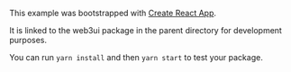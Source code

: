 This example was bootstrapped with [Create React App](https://github.com/facebook/create-react-app).

It is linked to the web3ui package in the parent directory for development purposes.

You can run `yarn install` and then `yarn start` to test your package.

